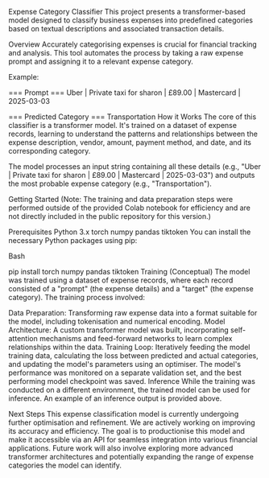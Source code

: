 Expense Category Classifier
This project presents a transformer-based model designed to classify business expenses into predefined categories based on textual descriptions and associated transaction details.

Overview
Accurately categorising expenses is crucial for financial tracking and analysis. This tool automates the process by taking a raw expense prompt and assigning it to a relevant expense category.

Example:

=== Prompt ===
Uber | Private taxi for sharon | £89.00 | Mastercard | 2025-03-03

=== Predicted Category ===
Transportation
How it Works
The core of this classifier is a transformer model. It's trained on a dataset of expense records, learning to understand the patterns and relationships between the expense description, vendor, amount, payment method, and date, and its corresponding category.

The model processes an input string containing all these details (e.g., "Uber | Private taxi for sharon | £89.00 | Mastercard | 2025-03-03") and outputs the most probable expense category (e.g., "Transportation").

Getting Started
(Note: The training and data preparation steps were performed outside of the provided Colab notebook for efficiency and are not directly included in the public repository for this version.)

Prerequisites
Python 3.x
torch
numpy
pandas
tiktoken
You can install the necessary Python packages using pip:

Bash

pip install torch numpy pandas tiktoken
Training (Conceptual)
The model was trained using a dataset of expense records, where each record consisted of a "prompt" (the expense details) and a "target" (the expense category). The training process involved:

Data Preparation: Transforming raw expense data into a format suitable for the model, including tokenisation and numerical encoding.
Model Architecture: A custom transformer model was built, incorporating self-attention mechanisms and feed-forward networks to learn complex relationships within the data.
Training Loop: Iteratively feeding the model training data, calculating the loss between predicted and actual categories, and updating the model's parameters using an optimiser. The model's performance was monitored on a separate validation set, and the best performing model checkpoint was saved.
Inference
While the training was conducted on a different environment, the trained model can be used for inference. An example of an inference output is provided above.

Next Steps
This expense classification model is currently undergoing further optimisation and refinement. We are actively working on improving its accuracy and efficiency. The goal is to productionise this model and make it accessible via an API for seamless integration into various financial applications. Future work will also involve exploring more advanced transformer architectures and potentially expanding the range of expense categories the model can identify.
